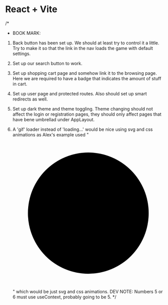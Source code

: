 # React + Vite

/*
- BOOK MARK: 


1. Back button has been set up. We should at least try to control it a little.
  Try to make it so that the link in the nav loads the game with default settings.






2. Set up our search button to work.
4. Set up shopping cart page and somehow link it to the browsing page. Here we
  are required to have a badge that indicates the amount of stuff in cart.
5. Set up user page and protected routes. Also should set up smart redirects as well.
6. Set up dark theme and theme toggling. Theme changing should not affect the login or registration 
pages, they should only affect pages that have bene umbrellad under AppLayout.
7. A 'gif' loader instead of 'loading...' would be nice using svg and css animations as 
Alex's example used "<svg crossorigin="anonymous" viewBox="25 25 50 50" class="go6123017 "><circle class="go1299843785" cx="50" cy="50" r="20"></circle></svg>"
which would be just svg and css animations.
DEV NOTE: Numbers 5 or 6 must use useContext, probably going to be 5.
*/